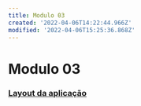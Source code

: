 ```yaml
---
title: Modulo 03
created: '2022-04-06T14:22:44.966Z'
modified: '2022-04-06T15:25:36.868Z'
---
```


# Modulo 03

### [Layout da aplicação](https://www.figma.com/file/e8Kkb8QImQV0Z0F8WXkgju/RentX-Ignite---Offline-First?node-id=22%3A583)
